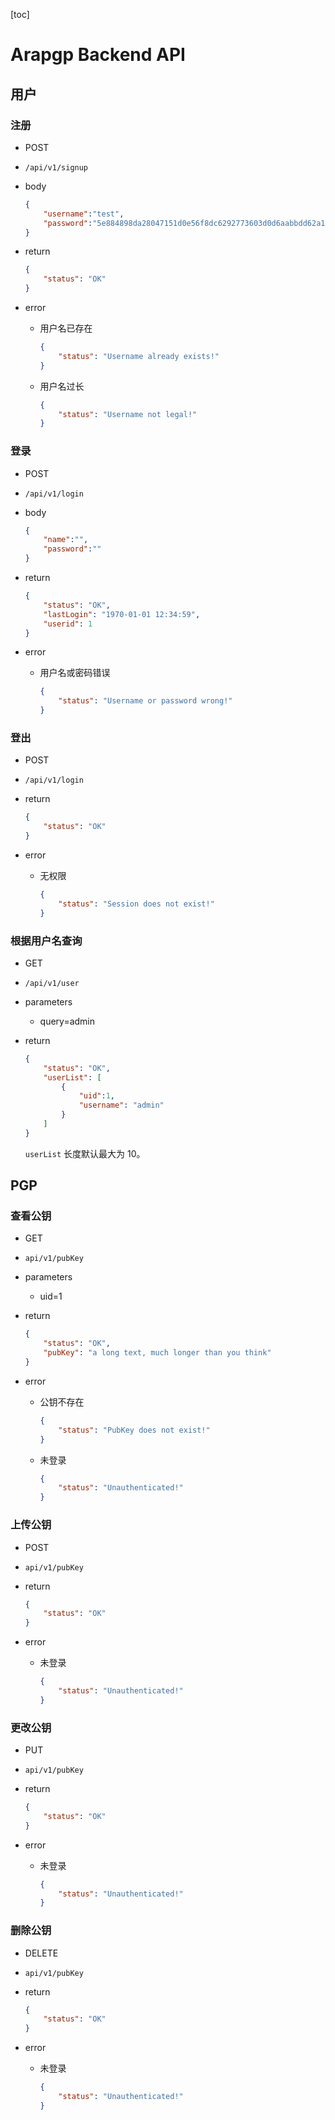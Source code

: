 [toc]

# Arapgp Backend API

## 用户

### 注册

- POST

- `/api/v1/signup`

- body

  ```json
  {
      "username":"test",
      "password":"5e884898da28047151d0e56f8dc6292773603d0d6aabbdd62a11ef721d1542d8"
  }
  ```

- return

  ```json
  {
      "status": "OK"
  }
  ```

- error

  - 用户名已存在

    ```json
    {
        "status": "Username already exists!"
    }
    ```

  - 用户名过长

    ```json
    {
        "status": "Username not legal!"
    }
    ```

### 登录

- POST

- `/api/v1/login`

- body

  ```json
  {
      "name":"",
      "password":""
  }
  ```

- return

  ```json
  {
      "status": "OK",
      "lastLogin": "1970-01-01 12:34:59",
      "userid": 1
  }
  ```

- error

  - 用户名或密码错误

    ```json
    {
        "status": "Username or password wrong!"
    }
    ```

### 登出

- POST

- `/api/v1/login`

- return

  ```json
  {
      "status": "OK"
  }
  ```
  
- error

  - 无权限

    ```json
    {
        "status": "Session does not exist!"
    }
    ```

### 根据用户名查询

- GET

- `/api/v1/user`

- parameters

  - query=admin

- return

  ```json
  {
      "status": "OK",
      "userList": [
          {
              "uid":1,
              "username": "admin"
          }
      ]
  }
  ```

  `userList` 长度默认最大为 10。

## PGP

### 查看公钥

- GET

- `api/v1/pubKey`

- parameters

  - uid=1

- return

  ```json
  {
      "status": "OK",
      "pubKey": "a long text, much longer than you think"
  }
  ```

- error

  - 公钥不存在

    ```json
    {
        "status": "PubKey does not exist!"
    }
    ```

  - 未登录

    ```json
    {
        "status": "Unauthenticated!"
    }
    ```

### 上传公钥

- POST

- `api/v1/pubKey`

- return

  ```json
  {
      "status": "OK"
  }
  ```

- error

    - 未登录

      ```json
      {
          "status": "Unauthenticated!"
      }
      ```

### 更改公钥

- PUT

- `api/v1/pubKey`

- return

  ```json
  {
      "status": "OK"
  }
  ```

- error

    - 未登录

      ```json
      {
          "status": "Unauthenticated!"
      }
      ```

### 删除公钥

- DELETE

- `api/v1/pubKey`

- return

  ```json
  {
      "status": "OK"
  }
  ```

- error

    - 未登录

      ```json
      {
          "status": "Unauthenticated!"
      }
      ```